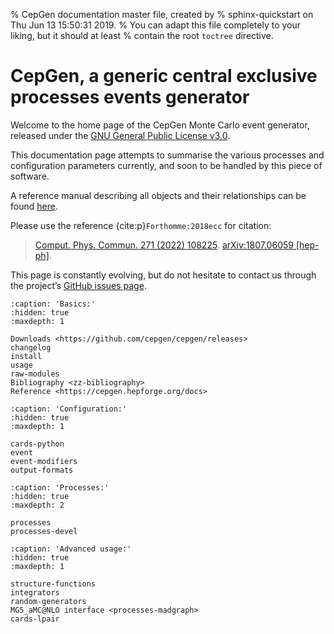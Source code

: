 % CepGen documentation master file, created by
% sphinx-quickstart on Thu Jun 13 15:50:31 2019.
% You can adapt this file completely to your liking, but it should at least
% contain the root `toctree` directive.

# CepGen, a generic central exclusive processes events generator

Welcome to the home page of the CepGen Monte Carlo event generator, released under the [GNU General Public License v3.0](https://www.gnu.org/licenses/gpl-3.0.en.html).

This documentation page attempts to summarise the various processes and configuration parameters currently, and soon to be handled by this piece of software.

A reference manual describing all objects and their relationships can be found [here](https://cepgen.hepforge.org/docs/).

Please use the reference {cite:p}`Forthomme:2018ecc` for citation:

> [Comput. Phys. Commun. 271 (2022) 108225](https://doi.org/10.1016/j.cpc.2021.108225). [arXiv:1807.06059 \[hep-ph\]](https://arxiv.org/abs/1808.06059).

This page is constantly evolving, but do not hesitate to contact us through the project’s [GitHub issues page](https://github.com/cepgen/cepgen/issues).

```{toctree}
:caption: 'Basics:'
:hidden: true
:maxdepth: 1

Downloads <https://github.com/cepgen/cepgen/releases>
changelog
install
usage
raw-modules
Bibliography <zz-bibliography>
Reference <https://cepgen.hepforge.org/docs>
```

```{toctree}
:caption: 'Configuration:'
:hidden: true
:maxdepth: 1

cards-python
event
event-modifiers
output-formats
```

```{toctree}
:caption: 'Processes:'
:hidden: true
:maxdepth: 2

processes
processes-devel
```

```{toctree}
:caption: 'Advanced usage:'
:hidden: true
:maxdepth: 1

structure-functions
integrators
random-generators
MG5_aMC@NLO interface <processes-madgraph>
cards-lpair

```
